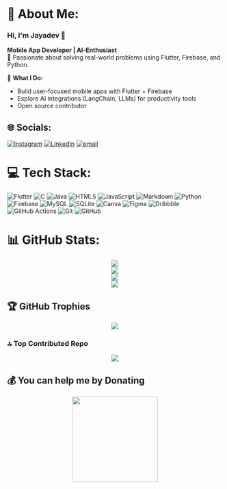 # 💫 About Me:
### Hi, I'm Jayadev 👋  
**Mobile App Developer | AI-Enthusiast**  
🎯 Passionate about solving real-world problems using Flutter, Firebase, and Python.

🚀 **What I Do:**
- Build user-focused mobile apps with Flutter + Firebase  
- Explore AI integrations (LangChain, LLMs) for productivity tools  
- Open source contributor


## 🌐 Socials:
[![Instagram](https://img.shields.io/badge/Instagram-%23E4405F.svg?logo=Instagram&logoColor=white)](https://instagram.com/jydv402) [![LinkedIn](https://img.shields.io/badge/LinkedIn-%230077B5.svg?logo=linkedin&logoColor=white)](https://linkedin.com/in/jd402) [![email](https://img.shields.io/badge/Email-D14836?logo=gmail&logoColor=white)](mailto:jydv402@gmail.com) 

# 💻 Tech Stack:
![Flutter](https://img.shields.io/badge/Flutter-%2302569B.svg?style=for-the-badge&logo=Flutter&logoColor=white) ![C](https://img.shields.io/badge/c-%2300599C.svg?style=for-the-badge&logo=c&logoColor=white) ![Java](https://img.shields.io/badge/java-%23ED8B00.svg?style=for-the-badge&logo=openjdk&logoColor=white) ![HTML5](https://img.shields.io/badge/html5-%23E34F26.svg?style=for-the-badge&logo=html5&logoColor=white) ![JavaScript](https://img.shields.io/badge/javascript-%23323330.svg?style=for-the-badge&logo=javascript&logoColor=%23F7DF1E) ![Markdown](https://img.shields.io/badge/markdown-%23000000.svg?style=for-the-badge&logo=markdown&logoColor=white) ![Python](https://img.shields.io/badge/python-3670A0?style=for-the-badge&logo=python&logoColor=ffdd54) ![Firebase](https://img.shields.io/badge/firebase-a08021?style=for-the-badge&logo=firebase&logoColor=ffcd34) ![MySQL](https://img.shields.io/badge/mysql-4479A1.svg?style=for-the-badge&logo=mysql&logoColor=white) ![SQLite](https://img.shields.io/badge/sqlite-%2307405e.svg?style=for-the-badge&logo=sqlite&logoColor=white) ![Canva](https://img.shields.io/badge/Canva-%2300C4CC.svg?style=for-the-badge&logo=Canva&logoColor=white) ![Figma](https://img.shields.io/badge/figma-%23F24E1E.svg?style=for-the-badge&logo=figma&logoColor=white) ![Dribbble](https://img.shields.io/badge/Dribbble-EA4C89?style=for-the-badge&logo=dribbble&logoColor=white) ![GitHub Actions](https://img.shields.io/badge/github%20actions-%232671E5.svg?style=for-the-badge&logo=githubactions&logoColor=white) ![Git](https://img.shields.io/badge/git-%23F05033.svg?style=for-the-badge&logo=git&logoColor=white) ![GitHub](https://img.shields.io/badge/github-%23121011.svg?style=for-the-badge&logo=github&logoColor=white)
# 📊 GitHub Stats:
<div align="center">
  
  <img src="https://nirzak-streak-stats.vercel.app/?user=jydv402&theme=dark&hide_border=true" /><br/>
  <img src="https://github-readme-stats.vercel.app/api?username=jydv402&theme=dark&hide_border=true&include_all_commits=true&count_private=true" /><br/>
  <img src="https://github-readme-stats.vercel.app/api/top-langs/?username=jydv402&theme=dark&hide_border=true&include_all_commits=true&count_private=true&layout=compact" /><br/>
  <a href="https://visitorbadge.io/status?path=https%3A%2F%2Fgithub.com%2Fjydv402%2F"><img src="https://api.visitorbadge.io/api/visitors?path=https%3A%2F%2Fgithub.com%2Fjydv402%2F&label=Profile%20visits&countColor=%23263759" /></a>
</div>


## 🏆 GitHub Trophies
<div align="center">
  <img src="https://github-profile-trophy.vercel.app/?username=jydv402&theme=radical&no-frame=true&no-bg=false&margin-w=4"/><br/>
</div>

### 🔝 Top Contributed Repo
<div align="center">
  <img src="https://github-contributor-stats.vercel.app/api?username=jydv402&limit=5&theme=dark&combine_all_yearly_contributions=true"/><br/>
</div>

## 💰 You can help me by Donating
<div align="center">
  <a href="https://buymeachai.ankushminda.com/jydv402"><img width="200" src="https://buymeachai.ankushminda.com/assets/images/buymeachai-button.png"  /></a><br/>
</div>
